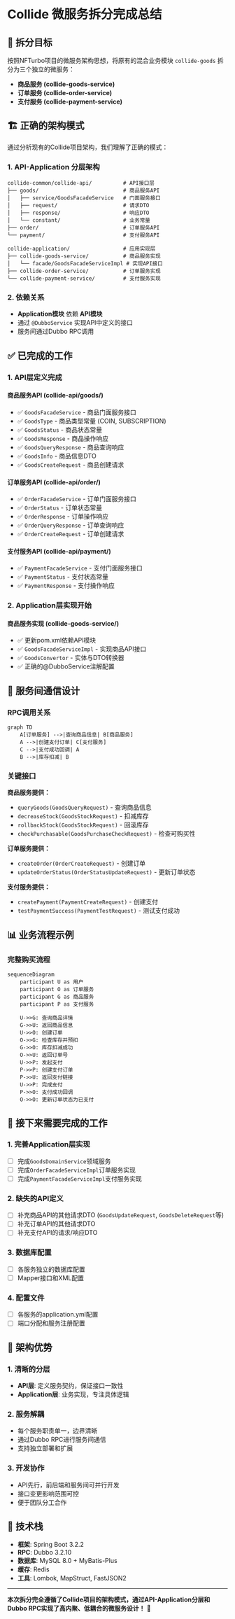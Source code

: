 # Collide 微服务拆分完成总结

## 🎯 拆分目标

按照NFTurbo项目的微服务架构思想，将原有的混合业务模块 `collide-goods` 拆分为三个独立的微服务：
- **商品服务 (collide-goods-service)**
- **订单服务 (collide-order-service)**  
- **支付服务 (collide-payment-service)**

## 🏗️ 正确的架构模式

通过分析现有的Collide项目架构，我们理解了正确的模式：

### 1. API-Application 分层架构
```
collide-common/collide-api/          # API接口层
├── goods/                           # 商品服务API
│   ├── service/GoodsFacadeService   # 门面服务接口
│   ├── request/                     # 请求DTO
│   ├── response/                    # 响应DTO
│   └── constant/                    # 业务常量
├── order/                           # 订单服务API
└── payment/                         # 支付服务API

collide-application/                 # 应用实现层
├── collide-goods-service/           # 商品服务实现
│   └── facade/GoodsFacadeServiceImpl # 实现API接口
├── collide-order-service/           # 订单服务实现
└── collide-payment-service/         # 支付服务实现
```

### 2. 依赖关系
- **Application模块** 依赖 **API模块**
- 通过 `@DubboService` 实现API中定义的接口
- 服务间通过Dubbo RPC调用

## ✅ 已完成的工作

### 1. API层定义完成

#### 商品服务API (collide-api/goods/)
- ✅ `GoodsFacadeService` - 商品门面服务接口
- ✅ `GoodsType` - 商品类型常量 (COIN, SUBSCRIPTION)
- ✅ `GoodsStatus` - 商品状态常量
- ✅ `GoodsResponse` - 商品操作响应
- ✅ `GoodsQueryResponse` - 商品查询响应
- ✅ `GoodsInfo` - 商品信息DTO
- ✅ `GoodsCreateRequest` - 商品创建请求

#### 订单服务API (collide-api/order/)
- ✅ `OrderFacadeService` - 订单门面服务接口
- ✅ `OrderStatus` - 订单状态常量
- ✅ `OrderResponse` - 订单操作响应
- ✅ `OrderQueryResponse` - 订单查询响应
- ✅ `OrderCreateRequest` - 订单创建请求

#### 支付服务API (collide-api/payment/)
- ✅ `PaymentFacadeService` - 支付门面服务接口
- ✅ `PaymentStatus` - 支付状态常量
- ✅ `PaymentResponse` - 支付操作响应

### 2. Application层实现开始

#### 商品服务实现 (collide-goods-service/)
- ✅ 更新pom.xml依赖API模块
- ✅ `GoodsFacadeServiceImpl` - 实现商品API接口
- ✅ `GoodsConvertor` - 实体与DTO转换器
- ✅ 正确的@DubboService注解配置

## 🔄 服务间通信设计

### RPC调用关系
```mermaid
graph TD
    A[订单服务] -->|查询商品信息| B[商品服务]
    A -->|创建支付订单| C[支付服务]
    C -->|支付成功回调| A
    B -->|库存扣减| B
```

### 关键接口

**商品服务提供：**
- `queryGoods(GoodsQueryRequest)` - 查询商品信息
- `decreaseStock(GoodsStockRequest)` - 扣减库存
- `rollbackStock(GoodsStockRequest)` - 回滚库存
- `checkPurchasable(GoodsPurchaseCheckRequest)` - 检查可购买性

**订单服务提供：**
- `createOrder(OrderCreateRequest)` - 创建订单
- `updateOrderStatus(OrderStatusUpdateRequest)` - 更新订单状态

**支付服务提供：**
- `createPayment(PaymentCreateRequest)` - 创建支付
- `testPaymentSuccess(PaymentTestRequest)` - 测试支付成功

## 📊 业务流程示例

### 完整购买流程
```mermaid
sequenceDiagram
    participant U as 用户
    participant O as 订单服务
    participant G as 商品服务
    participant P as 支付服务
    
    U->>G: 查询商品详情
    G->>U: 返回商品信息
    U->>O: 创建订单
    O->>G: 检查库存并预扣
    G->>O: 库存扣减成功
    O->>U: 返回订单号
    U->>P: 发起支付
    P->>P: 创建支付订单
    P->>U: 返回支付链接
    U->>P: 完成支付
    P->>O: 支付成功回调
    O->>O: 更新订单状态为已支付
```

## 📝 接下来需要完成的工作

### 1. 完善Application层实现
- [ ] 完成`GoodsDomainService`领域服务
- [ ] 完成`OrderFacadeServiceImpl`订单服务实现
- [ ] 完成`PaymentFacadeServiceImpl`支付服务实现

### 2. 缺失的API定义
- [ ] 补充商品API的其他请求DTO (`GoodsUpdateRequest`, `GoodsDeleteRequest`等)
- [ ] 补充订单API的其他请求DTO
- [ ] 补充支付API的请求/响应DTO

### 3. 数据库配置
- [ ] 各服务独立的数据库配置
- [ ] Mapper接口和XML配置

### 4. 配置文件
- [ ] 各服务的application.yml配置
- [ ] 端口分配和服务注册配置

## 🎉 架构优势

### 1. 清晰的分层
- **API层**: 定义服务契约，保证接口一致性
- **Application层**: 业务实现，专注具体逻辑

### 2. 服务解耦
- 每个服务职责单一，边界清晰
- 通过Dubbo RPC进行服务间通信
- 支持独立部署和扩展

### 3. 开发协作
- API先行，前后端和服务间可并行开发
- 接口变更影响范围可控
- 便于团队分工合作

## 🔧 技术栈

- **框架**: Spring Boot 3.2.2
- **RPC**: Dubbo 3.2.10
- **数据库**: MySQL 8.0 + MyBatis-Plus
- **缓存**: Redis
- **工具**: Lombok, MapStruct, FastJSON2

---

**本次拆分完全遵循了Collide项目的架构模式，通过API-Application分层和Dubbo RPC实现了高内聚、低耦合的微服务设计！** 🚀 